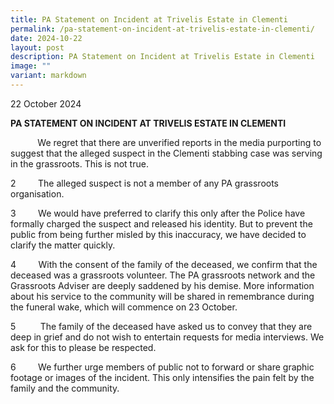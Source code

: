 ```yaml
---
title: PA Statement on Incident at Trivelis Estate in Clementi
permalink: /pa-statement-on-incident-at-trivelis-estate-in-clementi/
date: 2024-10-22
layout: post
description: PA Statement on Incident at Trivelis Estate in Clementi
image: ""
variant: markdown
---
```

<p>22 October 2024</p>
<p><strong>PA STATEMENT ON INCIDENT AT TRIVELIS ESTATE IN CLEMENTI</strong>
</p>
&nbsp; &nbsp; &nbsp; &nbsp; &nbsp;&nbsp; We regret that there are unverified reports in the media purporting to
suggest that the alleged suspect in the Clementi stabbing case was serving
in the grassroots. This is not true.

2&nbsp; &nbsp; &nbsp; &nbsp;&nbsp; The alleged suspect is not a member of any PA grassroots organisation.

3&nbsp; &nbsp; &nbsp; &nbsp;&nbsp; We would have preferred to clarify this only after the Police have formally charged the suspect and released his identity. But to prevent the public
from being further misled by this inaccuracy, we have decided to clarify
the matter quickly.

4&nbsp; &nbsp; &nbsp; &nbsp;&nbsp; With the consent of the family of the deceased, we confirm that the deceased was a grassroots volunteer. The PA grassroots network and the Grassroots
Adviser are deeply saddened by his demise. More information about his service
to the community will be shared in remembrance during the funeral wake,
which will commence on 23 October. 

5 &nbsp; &nbsp; &nbsp; &nbsp;&nbsp; The family of the deceased have asked us to convey that they are deep
in grief and do not wish to entertain requests for media interviews. We
ask for this to please be respected.

6&nbsp; &nbsp; &nbsp; &nbsp;&nbsp; We further urge members of public not to forward or share graphic footage or images of the incident. This only intensifies the pain felt by the family
and the community.
